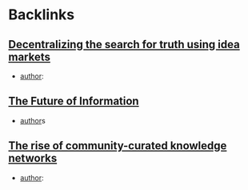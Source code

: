 
# Backlinks
## [Decentralizing the search for truth using idea markets](<Decentralizing the search for truth using idea markets.md>)
- [author](<author.md>):

## [The Future of Information](<The Future of Information.md>)
- [author](<author.md>)s

## [The rise of community-curated knowledge networks](<The rise of community-curated knowledge networks.md>)
- [author](<author.md>):

